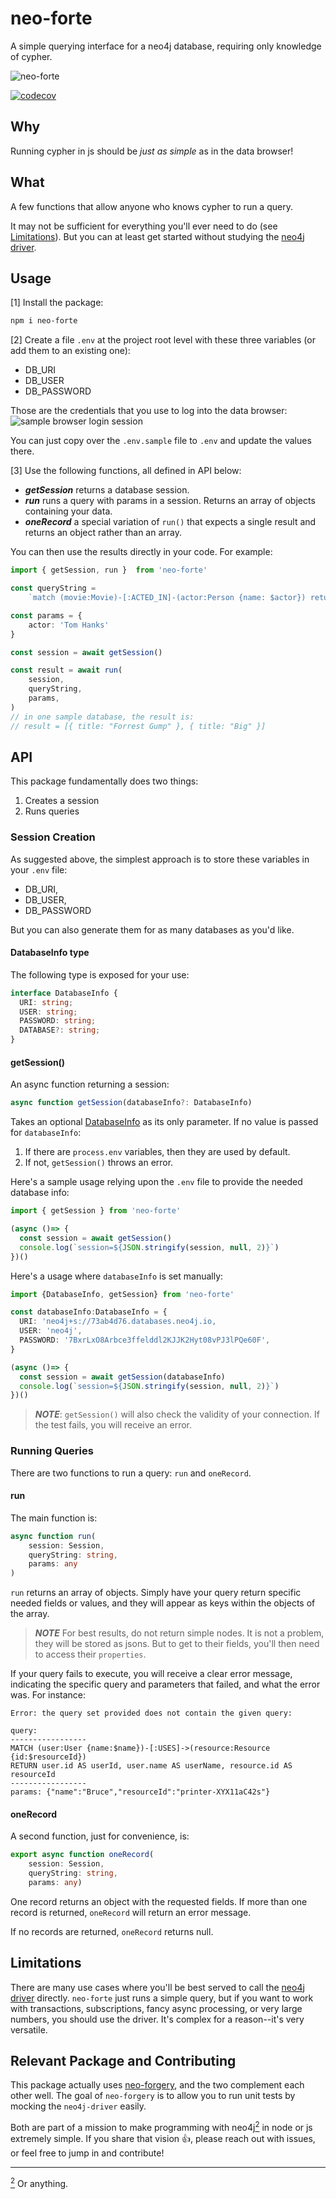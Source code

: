 # neo-forte

A simple querying interface for a neo4j database, requiring only knowledge of cypher.

![neo-forte](./images/neo-forte.gif)

[![codecov](https://codecov.io/gh/YizYah/neo-forte/branch/main/graph/badge.svg?token=NNHiLaLnlK)](https://codecov.io/gh/YizYah/neo-forte)

## Why

Running cypher in js should be *just as simple* as in the data browser!

## What

A few functions that allow anyone who knows cypher to run a query.

It may not be sufficient for everything you'll ever need to do (see [Limitations](#limitations)).  But you can at least get started without studying the [neo4j driver](https://github.com/neo4j/neo4j-javascript-driver#readme).

## Usage

[1] Install the package:

```bash
npm i neo-forte
```

[2] Create a file `.env` at the project root level with these three variables (or add them to an existing one):

* DB_URI
* DB_USER
* DB_PASSWORD

Those are the credentials that you use to log into the data browser:
  ![sample browser login session](images/neo4jBrowserLogin.jpg)

You can just copy over the `.env.sample` file to `.env` and update the values there.

[3] Use the following functions, all defined in API below:

* _**getSession**_ returns a database session.
* _**run**_ runs a query with params in a session.  Returns an array of objects containing your data.
* _**oneRecord**_ a special variation of `run()` that expects a single result and returns an object rather than an array.

You can then use the results directly in your code.  For example:

```typescript
import { getSession, run }  from 'neo-forte'

const queryString =
    `match (movie:Movie)-[:ACTED_IN]-(actor:Person {name: $actor}) return movie.title as title`

const params = {
    actor: 'Tom Hanks'
}

const session = await getSession()

const result = await run(
    session,
    queryString,
    params,
)
// in one sample database, the result is:
// result = [{ title: "Forrest Gump" }, { title: "Big" }]
```

## API

This package fundamentally does two things:

1. Creates a session
2. Runs queries

### Session Creation

As suggested above, the simplest approach is to store these variables in your `.env` file:

* DB_URI,
* DB_USER,
* DB_PASSWORD

But you can also generate them for as many databases as you'd like.

#### DatabaseInfo type

The following type is exposed for your use:

```typescript
interface DatabaseInfo {
  URI: string;
  USER: string;
  PASSWORD: string;
  DATABASE?: string;
}
```

#### getSession()

An async function returning a session:

```typescript
async function getSession(databaseInfo?: DatabaseInfo)
```

Takes an optional [DatabaseInfo](#databaseinfo-type) as its only parameter. If no value is passed for `databaseInfo`:

1. If there are `process.env` variables, then they are used by default.
2. If not, `getSession()` throws an error.

Here's a sample usage relying upon the `.env` file to provide the needed database info:

```typescript
import { getSession } from 'neo-forte'

(async ()=> {
  const session = await getSession()
  console.log(`session=${JSON.stringify(session, null, 2)}`)
})()
```

Here's a usage where `databaseInfo` is set manually:

```typescript
import {DatabaseInfo, getSession} from 'neo-forte'

const databaseInfo:DatabaseInfo = {
  URI: 'neo4j+s://73ab4d76.databases.neo4j.io,
  USER: 'neo4j',
  PASSWORD: '7BxrLxO8Arbce3ffelddl2KJJK2Hyt08vPJ3lPQe60F',
}

(async ()=> {
  const session = await getSession(databaseInfo)
  console.log(`session=${JSON.stringify(session, null, 2)}`)
})()

```

> **_NOTE_**: `getSession()` will also check the validity of your connection.  If the test fails, you will receive an error.

### Running Queries

There are two functions to run a query: `run` and `oneRecord`.

#### run

The main function is:

```typescript
async function run(
    session: Session,
    queryString: string,
    params: any
)
```

`run` returns an array of objects. Simply have your query return specific needed fields or values, and they will appear as keys within the objects of the array.

> **_NOTE_** For best results, do not return simple nodes.  It is not a problem, they will be stored as jsons. But to get to their fields, you'll then need to access their `properties`.

If your query fails to execute, you will receive a clear error message, indicating the specific query and parameters that failed, and what the error was.  For instance:

```terminal
Error: the query set provided does not contain the given query:

query:
-----------------
MATCH (user:User {name:$name})-[:USES]->(resource:Resource {id:$resourceId})
RETURN user.id AS userId, user.name AS userName, resource.id AS resourceId
-----------------   
params: {"name":"Bruce","resourceId":"printer-XYX11aC42s"}
```

#### oneRecord

A second function, just for convenience, is:

```typescript
export async function oneRecord(
    session: Session,
    queryString: string,
    params: any)
```

One record returns an object with the requested fields.  If more than one record is returned, `oneRecord` will return an error message.

If no records are returned, `oneRecord` returns null.

## Limitations

There are many use cases where you'll be best served to call the [neo4j driver](https://github.com/neo4j/neo4j-javascript-driver#readme) directly. `neo-forte` just runs a simple query, but if you want to work with transactions, subscriptions, fancy async processing, or very large numbers, you should use the driver.  It's complex for a reason--it's very versatile.

## Relevant Package and Contributing

This package actually uses [neo-forgery](https://www.npmjs.com/package/neo-forgery), and the two complement each other well. The goal of `neo-forgery` is to allow you to run unit tests by mocking the `neo4j-driver` easily.

Both are part of a mission to make programming with neo4j<a href="#note1" id="note1ref"><sup>2</sup></a> in node or js extremely simple. If you share that vision :thumbsup:, please reach out with issues, or feel free to jump in and contribute!

---

<a id="note1" href="#note1ref"><sup>2</sup></a> Or anything.
